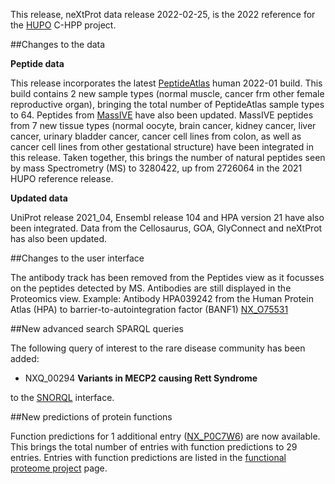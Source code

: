 This release, neXtProt data release 2022-02-25, is the 2022 reference for the [HUPO](https://www.hupo.org/) C-HPP project.

##Changes to the data

**Peptide data**

This release incorporates the latest [PeptideAtlas](http://www.peptideatlas.org) human 2022-01 build. This build contains 2 new sample types (normal muscle, cancer frm other female reproductive organ), bringing the total number of PeptideAtlas sample types to 64. Peptides from [MassIVE](https://massive.ucsd.edu/) have also been updated. MassIVE peptides from 7 new tissue types (normal oocyte, brain cancer, kidney cancer, liver cancer, urinary bladder cancer, cancer cell lines from colon, as well as cancer cell lines from other gestational structure) have been integrated in this release. Taken together, this brings the number of natural peptides seen by mass Spectrometry (MS) to 3280422, up from 2726064 in the 2021 HUPO reference release.

**Updated data**

UniProt release 2021_04, Ensembl release 104 and HPA version 21 have also been integrated. Data from the Cellosaurus, GOA, GlyConnect and neXtProt has also been updated.

##Changes to the user interface

The antibody track has been removed from the Peptides view as it focusses on the peptides detected by MS. Antibodies are still displayed in the Proteomics view. Example: Antibody HPA039242 from the Human Protein Atlas (HPA) to barrier-to-autointegration factor (BANF1) [NX\_O75531](../entry/NX_O75531/proteomics)

##New advanced search SPARQL queries

The following query of interest to the rare disease community has been added:

* NXQ\_00294 **Variants in MECP2 causing Rett Syndrome**

to the [SNORQL](https://snorql.nextprot.org/) interface.

##New predictions of protein functions

Function predictions for 1 additional entry ([NX\_P0C7W6](../entry/NX_P0C7W6/function-predictions)) are now available. This brings the total number of entries with function predictions to 29 entries. Entries with function predictions are listed in the [functional proteome project](../about/functional-proteome-project) page. 

